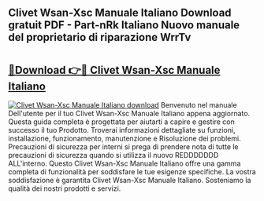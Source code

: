 ## Clivet Wsan-Xsc Manuale Italiano Download gratuit PDF - Part-nRk Italiano Nuovo manuale del proprietario di riparazione WrrTv

# <h2><a href="http://df9lkug.blite.top/?on=Clivet+Wsan-Xsc+Manuale+Italiano">🔗Download 👉🔴 Clivet Wsan-Xsc Manuale Italiano</a></h2>

[![Clivet Wsan-Xsc Manuale Italiano download](https://i.imgur.com/lujVjoI.png)](http://df9lkug.blite.top/?on=Clivet+Wsan-Xsc+Manuale+Italiano)
Benvenuto nel manuale Dell'utente per il tuo Clivet Wsan-Xsc Manuale Italiano appena aggiornato. Questa guida completa è progettata per aiutarti a capire e gestire con successo il tuo Prodotto. Troverai informazioni dettagliate su funzioni, installazione, funzionamento, manutenzione e Risoluzione dei problemi. Precauzioni di sicurezza per interni si prega di prendere nota di tutte le precauzioni di sicurezza quando si utilizza il nuovo REDDDDDDD ALL'interno. Questo Clivet Wsan-Xsc Manuale Italiano offre una gamma completa di funzionalità per soddisfare le tue esigenze specifiche. La vostra soddisfazione è garantita Clivet Wsan-Xsc Manuale Italiano. Sosteniamo la qualità dei nostri prodotti e servizi.
